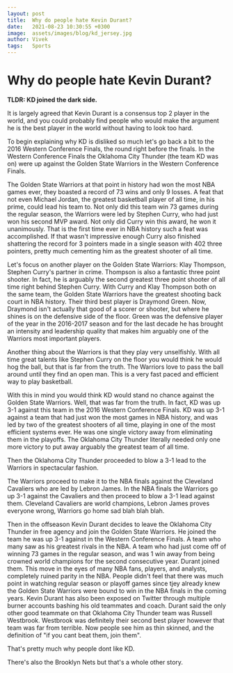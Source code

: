 ```yaml
---
layout: post
title:  Why do people hate Kevin Durant?
date:   2021-08-23 10:30:55 +0300
image:  assets/images/blog/kd_jersey.jpg
author: Vivek
tags:   Sports
---
```


# **Why do people hate Kevin Durant?**

**TLDR: KD joined the dark side.**

It is largely agreed that Kevin Durant is a consensus top 2 player in the world, and you could probably find people who would make the argument he is the best player in the world without having to look too hard.

To begin explaining why KD is disliked so much let's go back a bit to the 2016 Western Conference Finals, the round right before the finals. In the Western Conference Finals the Oklahoma City Thunder (the team KD was on) were up against the Golden State Warriors in the Western Conference Finals.

The Golden State Warriors at that point in history had won the most NBA games ever, they boasted a record of 73 wins and only 9 losses. A feat that not even Michael Jordan, the greatest basketball player of all time, in his prime, could lead his team to. Not only did this team win 73 games during the regular season, the Warriors were led by Stephen Curry, who had just won his second MVP award. Not only did Curry win this award, he won it unanimously. That is the first time ever in NBA history such a feat was accomplished. If that wasn't impressive enough Curry also finished shattering the record for 3 pointers made in a single season with 402 three pointers, pretty much cementing him as the greatest shooter of all time.

Let's focus on another player on the Golden State Warriors: Klay Thompson, Stephen Curry's partner in crime. Thompson is also a fantastic three point shooter. In fact, he is arguably the second greatest three point shooter of all time right behind Stephen Curry. With Curry and Klay Thompson both on the same team, the Golden State Warriors have the greatest shooting back court in NBA history. Their third best player is Draymond Green. Now, Draymond isn't actually that good of a scorer or shooter, but where he shines is on the defensive side of the floor. Green was the defensive player of the year in the 2016-2017 season and for the last decade he has brought an intensity and leadership quality that makes him arguably one of the Warriors most important players. 

Another thing about the Warriors is that they play very unselfishly. With all time great talents like Stephen Curry on the floor you would think he would hog the ball, but that is far from the truth. The Warriors love to pass the ball around until they find an open man. This is a very fast paced and efficient way to play basketball.

With this in mind you would think KD would stand no chance against the Golden State Warriors. Well, that was far from the truth. In fact, KD was up 3-1 against this team in the 2016 Western Conference Finals. KD was up 3-1 against a team that had just won the most games in NBA history, and was led by two of the greatest shooters of all time, playing in one of the most efficient systems ever. He was one single victory away from eliminating them in the playoffs. The Oklahoma City Thunder literally needed only one more victory to put away arguably the greatest team of all time.

Then the Oklahoma City Thunder proceeded to blow a 3-1 lead to the Warriors in spectacular fashion.

The Warriors proceed to make it to the NBA finals against the Cleveland Cavaliers who are led by Lebron James. In the NBA finals the Warriors go up 3-1 against the Cavaliers and then proceed to blow a 3-1 lead against them. Cleveland Cavaliers are world champions, Lebron James proves everyone wrong, Warriors go home sad blah blah blah.

Then in the offseason Kevin Durant decides to leave the Oklahoma City Thunder in free agency and join the Golden State Warriors. He joined the team he was up 3-1 against in the Western Conference Finals. A team who many saw as his greatest rivals in the NBA. A team who had just come off of winning 73 games in the regular season, and was 1 win away from being crowned world champions for the second consecutive year. Durant joined them. This move in the eyes of many NBA fans, players, and analysts, completely ruined parity in the NBA. People didn't feel that there was much point in watching regular season or playoff games since tjey already knew the Golden State Warriors were bound to win in the NBA finals in the coming years. Kevin Durant has also been exposed on Twitter through multiple burner accounts bashing his old teammates and coach. Durant said the only other good teammate on that Oklahoma City Thunder team was Russell Westbrook. Westbrook was definitely their second best player however that team was far from terrible. Now people see him as thin skinned, and the definition of "if you cant beat them, join them".

That's pretty much why people dont like KD.

There's also the Brooklyn Nets but that's a whole other story.